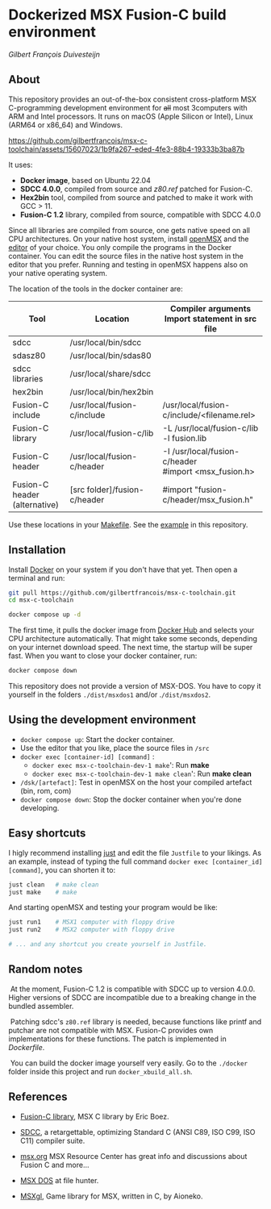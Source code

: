 # Dockerized MSX Fusion-C build environment 

_Gilbert François Duivesteijn_

## About

This repository provides an out-of-the-box consistent cross-platform MSX C-programming development environment for ~~all~~ most 3computers with ARM and Intel processors. It runs on macOS (Apple Silicon or Intel), Linux (ARM64 or x86_64) and Windows.




https://github.com/gilbertfrancois/msx-c-toolchain/assets/15607023/1b9fa267-eded-4fe3-88b4-19333b3ba87b





It uses:

- **Docker image**, based on Ubuntu 22.04
- **SDCC 4.0.0**, compiled from source and *z80.ref* patched for Fusion-C.
- **Hex2bin** tool, compiled from source and patched to make it work with GCC > 11.
- **Fusion-C 1.2** library, compiled from source, compatible with SDCC 4.0.0

Since all libraries are compiled from source, one gets native speed on all CPU architectures. On your native host system, install [openMSX](http://openmsx.org) and the [editor](https://neovim.io) of your choice. You only compile the programs in the Docker container. You can edit the source files in the native host system in the editor that you prefer. Running and testing in openMSX happens also on your native operating system.



The location of the tools in the docker container are:

| Tool                          | Location                     | Compiler arguments<br/>Import statement in src file      |
| ----------------------------- | ---------------------------- | -------------------------------------------------------- |
| sdcc                          | /usr/local/bin/sdcc          |                                                          |
| sdasz80                       | /usr/local/bin/sdas80        |                                                          |
| sdcc libraries                | /usr/local/share/sdcc        |                                                          |
| hex2bin                       | /usr/local/bin/hex2bin       |                                                          |
| Fusion-C include              | /usr/local/fusion-c/include  | /usr/local/fusion-c/include/<filename.rel>               |
| Fusion-C library              | /usr/local/fusion-c/lib      | -L /usr/local/fusion-c/lib -l fusion.lib                 |
| Fusion-C header               | /usr/local/fusion-c/header   | -I /usr/local/fusion-c/header<br/>#import <msx_fusion.h> |
| Fusion-C header (alternative) | [src folder]/fusion-c/header | #import "fusion-c/header/msx_fusion.h"                   |

Use these locations in your [Makefile](./Makefile). See the [example](./Makefile) in this repository.



## Installation

Install [Docker](https://www.docker.com) on your system if you don't have that yet. Then open a terminal and run:

```sh
git pull https://github.com/gilbertfrancois/msx-c-toolchain.git
cd msx-c-toolchain

docker compose up -d
```

The first time, it pulls the docker image from [Docker Hub](https://hub.docker.com/r/gilbertfrancois/msx-c-toolchain/tags) and selects your CPU architecture automatically. That might take some seconds, depending on your internet download speed. The next time, the startup will be super fast. When you want to close your docker container, run:

```sh
docker compose down
```

This repository does not provide a version of MSX-DOS. You have to copy it yourself in the folders `./dist/msxdos1` and/or .`/dist/msxdos2`.

## Using the development environment

- `docker compose up`: Start the docker container.
- Use the editor that you like, place the source files in `/src`
- `docker exec [container-id] [command]` : 
    + `docker exec msx-c-toolchain-dev-1 make`': Run **make**
    + `docker exec msx-c-toolchain-dev-1 make clean`': Run **make clean**
- `/dsk/[artefact]`: Test in openMSX on the host your compiled artefact (bin, rom, com)
- `docker compose down`: Stop the docker container when you're done developing.



## Easy shortcuts

I higly recommend installing [just](https://github.com/casey/just) and edit the file `Justfile` to your likings. As an example, instead of typing the full command `docker exec [container_id] [command]`, you can shorten it to:

```sh
just clean   # make clean
just make    # make
```

And starting openMSX and testing your program would be like:

```sh
just run1    # MSX1 computer with floppy drive
just run2    # MSX2 computer with floppy drive

# ... and any shortcut you create yourself in Justfile.
```





## Random notes

​	At the moment, Fusion-C 1.2 is compatible with SDCC up to version 4.0.0. Higher versions of SDCC are incompatible due to a breaking change in the bundled assembler. 

​	Patching sdcc's `z80.ref` library is needed, because functions like printf and putchar are not compatible with MSX. Fusion-C provides own implementations for these functions. The patch is implemented in *Dockerfile*.

​	You can build the docker image yourself very easily. Go to the `./docker` folder inside this project and run `docker_xbuild_all.sh`.





## References

- [Fusion-C library](https://www.ebsoft.fr/shop/en/19-fusion-c),  MSX C library by Eric Boez.

- [SDCC](https://sdcc.sourceforge.net), a retargettable, optimizing Standard C (ANSI C89, ISO C99, ISO C11) compiler suite.

- [msx.org](https://www.msx.org) MSX Resource Center has great info and discussions about Fusion C and more...

- [MSX DOS](https://download.file-hunter.com/OS/) at file hunter.

- [MSXgl](https://github.com/aoineko-fr/MSXgl), Game library for MSX, written in C, by Aioneko.
